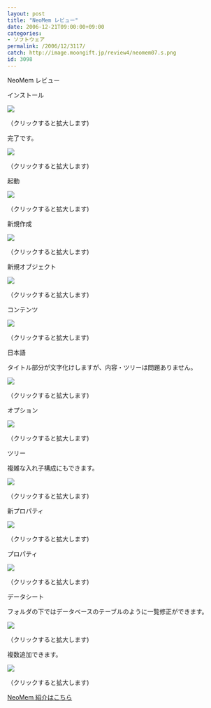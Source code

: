 ```yaml
---
layout: post
title: "NeoMem レビュー"
date: 2006-12-21T09:00:00+09:00
categories:
- ソフトウェア
permalink: /2006/12/3117/
catch: http://image.moongift.jp/review4/neomem07.s.png
id: 3098
---
```

NeoMem レビュー  
<!--more-->

インストール

  

[![](http://image.moongift.jp/review4/neomem01.s.png)](http://image.moongift.jp/review4/neomem01.png)  
  
（クリックすると拡大します)

  

完了です。

  

[![](http://image.moongift.jp/review4/neomem02.s.png)](http://image.moongift.jp/review4/neomem02.png)  
  
（クリックすると拡大します)

  

起動

  

[![](http://image.moongift.jp/review4/neomem03.s.png)](http://image.moongift.jp/review4/neomem03.png)  
  
（クリックすると拡大します)

  

新規作成

  

[![](http://image.moongift.jp/review4/neomem04.s.png)](http://image.moongift.jp/review4/neomem04.png)  
  
（クリックすると拡大します)

  

新規オブジェクト

  

[![](http://image.moongift.jp/review4/neomem05.s.png)](http://image.moongift.jp/review4/neomem05.png)  
  
（クリックすると拡大します)

  

コンテンツ

  

[![](http://image.moongift.jp/review4/neomem06.s.png)](http://image.moongift.jp/review4/neomem06.png)  
  
（クリックすると拡大します)

  

日本語

  

タイトル部分が文字化けしますが、内容・ツリーは問題ありません。

  

[![](http://image.moongift.jp/review4/neomem07.s.png)](http://image.moongift.jp/review4/neomem07.png)  
  
（クリックすると拡大します)

  

オプション

  

[![](http://image.moongift.jp/review4/neomem08.s.png)](http://image.moongift.jp/review4/neomem08.png)  
  
（クリックすると拡大します)

  

ツリー

  

複雑な入れ子構成にもできます。

  

[![](http://image.moongift.jp/review4/neomem09.s.png)](http://image.moongift.jp/review4/neomem09.png)  
  
（クリックすると拡大します)

  

新プロパティ

  

[![](http://image.moongift.jp/review4/neomem10.s.png)](http://image.moongift.jp/review4/neomem10.png)  
  
（クリックすると拡大します)

  

プロパティ

  

[![](http://image.moongift.jp/review4/neomem11.s.png)](http://image.moongift.jp/review4/neomem11.png)  
  
（クリックすると拡大します)

  

データシート

  

フォルダの下ではデータベースのテーブルのように一覧修正ができます。

  

[![](http://image.moongift.jp/review4/neomem12.s.png)](http://image.moongift.jp/review4/neomem12.png)  
  
（クリックすると拡大します)

  

複数追加できます。

  

[![](http://image.moongift.jp/review4/neomem13.s.png)](http://image.moongift.jp/review4/neomem13.png)  
  
（クリックすると拡大します)

  

[NeoMem 紹介はこちら](http://oss.moongift.jp/intro/i-3109.html)

